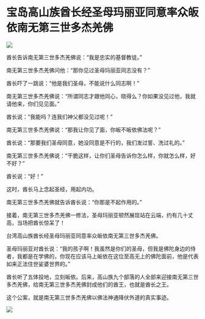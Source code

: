 # 宝岛高山族酋长经圣母玛丽亚同意率众皈依南无第三世多杰羌佛

![](https://s2.loli.net/2022/04/04/XSKNDBOTM7rU9fi.png)

酋长告诉南无第三世多杰羌佛说：“我是忠实的基督教徒。”

南无第三世多杰羌佛问他：“那你见过圣母玛丽亚同志没有？”

酋长吓了一跳说：“他是我们圣母，不能说什么同志啊！”

南无第三世多杰羌佛说：“所谓同志才跟他同心，晓得么？你如果没见过他，我就请他来，你们见见面。”

酋长说：“我能吗？连我们神父都没见过呢！”

南无第三世多杰羌佛说：“那我让你见了面，你皈不皈依佛法呢？”

酋长说：“那要我们圣母同意，她没同意是不行的，我们发过誓、洗过礼的。”

南无第三世多杰羌佛说：“干脆这样，让你们圣母告诉你怎么样，你就怎么样，好不好？”

酋长说：“好！”

这时，酋长马上念起圣经，用起内功。

南无第三世多杰羌佛就告诉酋长说：“你那是不起作用的。”

接着，南无第三世多杰羌佛一修法，圣母玛丽亚顿然展现站在云端，约有几十丈高，当场把酋长惊呆了！

台湾高山族酋长经圣母玛丽亚同意率众皈依南无第三世多杰羌佛。

圣母玛丽亚对酋长说：“我的孩子啊！我虽然是你们的圣母，但我是佛陀身边的侍者，我都是在学佛的，你现在应该马上皈依在这位至高无上的佛陀面前，他是代表如来正法住世娑婆世界的。”

酋长听了五体投地，立刻皈依。后来，高山族九个部落的人全部来迎接南无第三世多杰羌佛，给南无第三世多杰羌佛封成他们的酋王，也就是酋长之王。

这个公案，就是南无第三世多杰羌佛以佛法神通降伏外道的真实事迹。

![](https://s2.loli.net/2022/04/04/Y1LxueBJy39wisU.png)

